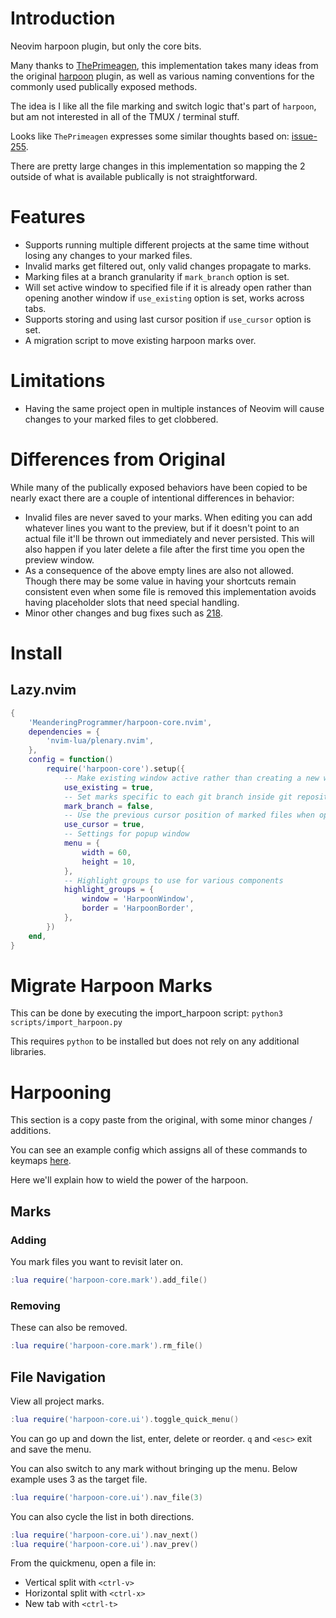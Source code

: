 # Introduction

Neovim harpoon plugin, but only the core bits.

Many thanks to [ThePrimeagen](https://github.com/ThePrimeagen), this
implementation takes many ideas from the original
[harpoon](https://github.com/ThePrimeagen/harpoon) plugin, as well as
various naming conventions for the commonly used publically exposed methods.

The idea is I like all the file marking and switch logic that's part of `harpoon`,
but am not interested in all of the TMUX / terminal stuff.

Looks like `ThePrimeagen` expresses some similar thoughts based on:
[issue-255](https://github.com/ThePrimeagen/harpoon/issues/255).

There are pretty large changes in this implementation so mapping the 2 outside
of what is available publically is not straightforward.

# Features

- Supports running multiple different projects at the same time without losing any
  changes to your marked files.
- Invalid marks get filtered out, only valid changes propagate to marks.
- Marking files at a branch granularity if `mark_branch` option is set.
- Will set active window to specified file if it is already open rather than
  opening another window if `use_existing` option is set, works across tabs.
- Supports storing and using last cursor position if `use_cursor` option is set.
- A migration script to move existing harpoon marks over.

# Limitations

- Having the same project open in multiple instances of Neovim will cause changes to
  your marked files to get clobbered.

# Differences from Original

While many of the publically exposed behaviors have been copied to be nearly exact there
are a couple of intentional differences in behavior:

- Invalid files are never saved to your marks. When editing you can add whatever lines
  you want to the preview, but if it doesn't point to an actual file it'll be thrown
  out immediately and never persisted. This will also happen if you later delete a file
  after the first time you open the preview window.
- As a consequence of the above empty lines are also not allowed. Though there may be
  some value in having your shortcuts remain consistent even when some file is removed
  this implementation avoids having placeholder slots that need special handling.
- Minor other changes and bug fixes such as [218](https://github.com/ThePrimeagen/harpoon/pull/218).

# Install

## Lazy.nvim

```lua
{
    'MeanderingProgrammer/harpoon-core.nvim',
    dependencies = {
        'nvim-lua/plenary.nvim',
    },
    config = function()
        require('harpoon-core').setup({
            -- Make existing window active rather than creating a new window
            use_existing = true,
            -- Set marks specific to each git branch inside git repository
            mark_branch = false,
            -- Use the previous cursor position of marked files when opened
            use_cursor = true,
            -- Settings for popup window
            menu = {
                width = 60,
                height = 10,
            },
            -- Highlight groups to use for various components
            highlight_groups = {
                window = 'HarpoonWindow',
                border = 'HarpoonBorder',
            },
        })
    end,
}
```

# Migrate Harpoon Marks

This can be done by executing the import_harpoon script: `python3 scripts/import_harpoon.py`

This requires `python` to be installed but does not rely on any additional libraries.

# Harpooning

This section is a copy paste from the original, with some minor changes / additions.

You can see an example config which assigns all of these commands to keymaps
[here](https://github.com/MeanderingProgrammer/dotfiles/blob/main/.config/nvim/lua/plugins/harpooncore.lua).

Here we'll explain how to wield the power of the harpoon.

## Marks

### Adding

You mark files you want to revisit later on.

```lua
:lua require('harpoon-core.mark').add_file()
```

### Removing

These can also be removed.

```lua
:lua require('harpoon-core.mark').rm_file()
```

## File Navigation

View all project marks.

```lua
:lua require('harpoon-core.ui').toggle_quick_menu()
```

You can go up and down the list, enter, delete or reorder. `q` and `<esc>` exit and save the menu.

You can also switch to any mark without bringing up the menu. Below example uses 3 as the target file.

```lua
:lua require('harpoon-core.ui').nav_file(3)
```

You can also cycle the list in both directions.

```lua
:lua require('harpoon-core.ui').nav_next()
:lua require('harpoon-core.ui').nav_prev()
```

From the quickmenu, open a file in:

- Vertical split with `<ctrl-v>`
- Horizontal split with `<ctrl-x>`
- New tab with `<ctrl-t>`
